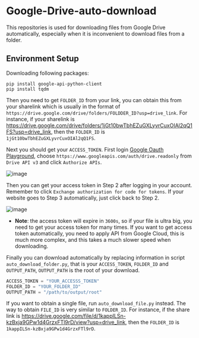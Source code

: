 # Google-Drive-auto-download

This repositories is used for downloading files from Google Drive automatically, especially when it is inconvenient to download files from a folder.

## Environment Setup

Downloading following packages:

```
pip install google-api-python-client
pip install tqdm
```


Then you need to get `FOLDER_ID` from your link, you can obtain this from your sharelink which is usually in the format of `https://drive.google.com/drive/folders/FOLDDER_ID?usp=drive_link`. For instance, if your sharelink is https://drive.google.com/drive/folders/1jGt10bwTbhEZuGXLyvrCuxOIAl2qQ1FS?usp=drive_link, then the `FOLDER_ID` is `1jGt10bwTbhEZuGXLyvrCuxOIAl2qQ1FS`.


Next you should get your `ACCESS_TOKEN`. First login [Google Oauth Playground](https://developers.google.com/oauthplayground/), choose `https://www.googleapis.com/auth/drive.readonly` from `Drive API v3` and click `Authorize APIs`.

![image](https://github.com/user-attachments/assets/5f98ca0c-7677-4f3a-8ae7-2472f8c72ae1)


Then you can get your access token in Step 2 after logging in your account. Remember to click `Exchange authorization for code for tokens`. If your website goes to Step 3 automatically, just click back to Step 2.


![image](https://github.com/user-attachments/assets/f107917a-0e03-47ef-adbd-376e5570c08c)

* **Note**: the access token will expire in `3600s`, so if your file is ultra big, you need to get your access token for many times. If you want to get access token automatically, you need to apply API from Google Cloud, this is much more complex, and this takes a much slower speed when downloading.


Finally you can download automatically by replacing information in script `auto_download_folder.py`, that is your `ACCESS_TOKEN`, `FOLDER_ID` and `OUTPUT_PATH`, `OUTPUT_PATH` is the root of your download.

```python
ACCESS_TOKEN = "YOUR_ACCESSS_TOKEN"
FOLDER_ID = "YOUR_FOLDER_ID"
OUTPUT_PATH = "/path/to/output/root"
```


If you want to obtain a single file, run `auto_download_file.py` instead. The way to obtain `FILE_ID` is very similar to `FOLDER_ID`. For instance, if the share link is https://drive.google.com/file/d/1kappILSn-kzBxja9GPw1d4GrzxFTl9rD/view?usp=drive_link, then the `FOLDER_ID` is `1kappILSn-kzBxja9GPw1d4GrzxFTl9rD`.
  
